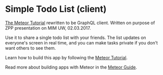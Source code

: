 # Simple Todo List (client)

[The Meteor Tutorial](https://github.com/meteor/simple-todos-react) rewritten to be GraphQL client. Written on purpose of ZPP presentation on MIM UW, 02.03.2017.

Use it to share a single todo list with your friends. The list updates on everyone's screen in real time, and you can make tasks private if you don't want others to see them.

Learn how to build this app by following the [Meteor Tutorial](http://www.meteor.com/install).

Read more about building apps with Meteor in the [Meteor Guide](http://guide.meteor.com).

